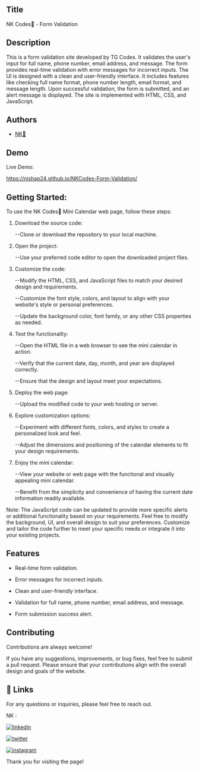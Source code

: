 
## Title

NK Codes💛 - Form Validation
## Description 

This is a form validation site developed by TG Codes. It validates the user's input for full name, phone number, email address, and message. The form provides real-time validation with error messages for incorrect inputs. The UI is designed with a clean and user-friendly interface. It includes features like checking full name format, phone number length, email format, and message length. Upon successful validation, the form is submitted, and an alert message is displayed. The site is implemented with HTML, CSS, and JavaScript.



## Authors

- [NK💛](https://www.github.com/nishap24) 


## Demo

Live Demo:

https://nishap24.github.io/NKCodes-Form-Validation/   
## Getting Started:

To use the NK Codes💛 Mini Calendar web page, follow these steps:

1. Download the source code:
    
    --Clone or download the repository to your local machine.

2. Open the project:
    
    --Use your preferred code editor to open the downloaded project files.

3. Customize the code:
    
    --Modify the HTML, CSS, and JavaScript files to match your desired design and requirements.
    
    --Customize the font style, colors, and layout to align with your website's style or personal preferences.
    
    --Update the background color, font family, or any other CSS properties as needed.

4. Test the functionality:
    
    --Open the HTML file in a web browser to see the mini calendar in action.
    
    --Verify that the current date, day, month, and year are displayed correctly.
    
    --Ensure that the design and layout meet your expectations.

5. Deploy the web page:
    
    --Upload the modified code to your web hosting or server.

6. Explore customization options:
    
    --Experiment with different fonts, colors, and styles to create a personalized look and feel.
    
    --Adjust the dimensions and positioning of the calendar elements to fit your design requirements.

7. Enjoy the mini calendar:
    
    --View your website or web page with the functional and visually appealing mini calendar.
    
    --Benefit from the simplicity and convenience of having the current date information readily available.

Note: The JavaScript code can be updated to provide more specific alerts or additional functionality based on your requirements. Feel free to modify the background, UI, and overall design to suit your preferences. Customize and tailor the code further to meet your specific needs or integrate it into your existing projects.


## Features

- Real-time form validation.

- Error messages for incorrect inputs.

- Clean and user-friendly interface.

- Validation for full name, phone number, email address, and message.

- Form submission success alert.


## Contributing

Contributions are always welcome!

If you have any suggestions, improvements, or bug fixes, feel free to submit a pull request. Please ensure that your contributions align with the overall design and goals of the website. 


## 🔗 Links

For any questions or inquiries, please feel free to reach out. 

NK :

[![linkedin](https://img.shields.io/badge/linkedin-0A66C2?style=for-the-badge&logo=linkedin&logoColor=white)](https://www.linkedin.com/in/-nisha-p/)


[![twitter](https://img.shields.io/badge/twitter-1DA1F2?style=for-the-badge&logo=twitter&logoColor=white)](https://twitter.com/nishap24)

[![instagram](https://img.shields.io/badge/instagram-E4405F?style=for-the-badge&logo=instagram&logoColor=white)](https://instagram.com/_nisha_2407_)


Thank you for visiting the page!
